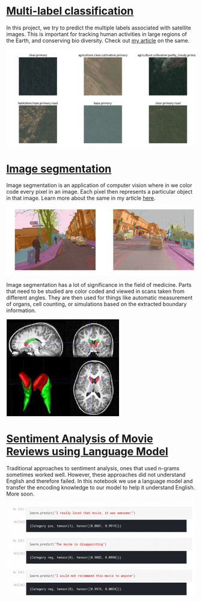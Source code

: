 # [Multi-label classification](https://github.com/dipam7/fastai/blob/master/deep_learning/course1/lesson3/multi-label-classification-using-fastai.ipynb)

In this project, we try to predict the multiple labels associated with satellite images. This is important for tracking
human activities in large regions of the Earth, and conserving bio diversity. Check out [my article](https://medium.com/@dipam44/multi-label-classification-using-fastai-e424d7e71dcc) on the same.

![Sample image](https://github.com/dipam7/fastai/blob/master/deep_learning/course1/lesson3/images/image_1.png)

# [Image segmentation](https://github.com/dipam7/fastai/blob/master/deep_learning/course1/lesson3/image-segmentation-using-fastai.ipynb)

Image segmentation is an application of computer vision where in we color code every pixel in an image. Each pixel then represents a particular object in that image. Learn more about the same in my article [here](https://medium.com/code-heroku/image-segmentation-with-fastai-9f8883cc5b53).

![Sample image](https://github.com/dipam7/fastai/blob/master/deep_learning/course1/lesson3/images/image_3.png)

Image segmentation has a lot of significance in the field of medicine. Parts that need to be studied are color coded and viewed in scans taken from different angles. They are then used for things like automatic measurement of organs, cell counting, or simulations based on the extracted boundary information.

![Sample image](https://github.com/dipam7/fastai/blob/master/deep_learning/course1/lesson3/images/image_2.png)

# [Sentiment Analysis of Movie Reviews using Language Model](https://github.com/dipam7/fastai/blob/master/deep_learning/course1/lesson3/transfer-learning-in-nlp-using-fastai.ipynb)

Traditional approaches to sentiment analysis, ones that used n-grams sometimes worked well. However, these approaches did not understand English and therefore failed. In this notebook we use a language model and transfer the encoding knowledge to our model to help it understand English. More soon.

![Sample image](https://github.com/dipam7/fastai/blob/master/deep_learning/course1/lesson3/images/image_4.png)
